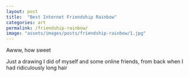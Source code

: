 ```yaml
---
layout: post
title:  "Best Internet Friendship Rainbow"
categories: art
permalink: /friendship-rainbow/
image: "assets/images/posts/friendship-rainbow/1.jpg"
---
```


<p class="post--full__excerpt">
	Awww, how sweet
</p>

Just a drawing I did of myself and some online friends, from back when I had ridiculously long hair